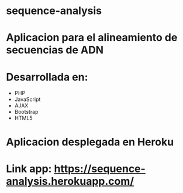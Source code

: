 # sequence-analysis

# Aplicacion para el alineamiento de secuencias de ADN
# Desarrollada en:
  - PHP
  - JavaScript
  - AJAX
  - Bootstrap
  - HTML5
  
# Aplicacion desplegada en Heroku
# Link app: https://sequence-analysis.herokuapp.com/
